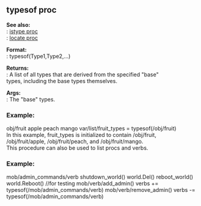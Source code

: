 ## typesof proc    
**See also:**    
:   [istype proc](/proc/istype)    
:   [locate proc](/proc/locate)    
<!-- -->    
**Format:**    
:   typesof(Type1,Type2,\...)    
<!-- -->    
**Returns:**    
:   A list of all types that are derived from the specified \"base\"    
    types, including the base types themselves.    
<!-- -->    
**Args:**    
:   The \"base\" types.    
### Example:    
obj/fruit apple peach mango var/list/fruit_types = typesof(/obj/fruit)    
In this example, fruit_types is initialized to contain /obj/fruit,    
/obj/fruit/apple, /obj/fruit/peach, and /obj/fruit/mango.    
This procedure can also be used to list procs and verbs.    
### Example:    
mob/admin_commands/verb shutdown_world() world.Del() reboot_world()    
world.Reboot() //for testing mob/verb/add_admin() verbs +=    
typesof(/mob/admin_commands/verb) mob/verb/remove_admin() verbs -=    
typesof(/mob/admin_commands/verb)  